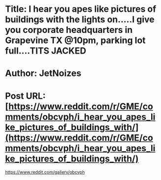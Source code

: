 # Title: I hear you apes like pictures of buildings with the lights on.....I give you corporate headquarters in Grapevine TX @10pm, parking lot full....TITS JACKED
# Author: JetNoizes
# Post URL: [https://www.reddit.com/r/GME/comments/obcvph/i_hear_you_apes_like_pictures_of_buildings_with/](https://www.reddit.com/r/GME/comments/obcvph/i_hear_you_apes_like_pictures_of_buildings_with/)


https://www.reddit.com/gallery/obcvph